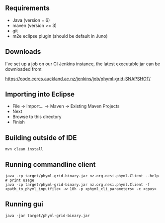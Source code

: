 Requirements
---------------------

 * Java (version = 6) 
 * maven (version >= 3)
 * git
 * m2e eclipse plugin (should be default in Juno)
 
Downloads
----------------

I've set up a job on our CI Jenkins instance, the latest executable jar can be downloaded from:

https://code.ceres.auckland.ac.nz/jenkins/job/phyml-grid-SNAPSHOT/
 
Importing into Eclipse
-------------------------------

 * File -> Import... -> Maven -> Existing Maven Projects
 * Next
 * Browse to this directory
 * Finish
 
 
Building outside of IDE
---------------------------------
 
    mvn clean install
 

Running commandline client
-----------------------------------------

    java -cp target/phyml-grid-binary.jar nz.org.nesi.phyml.Client --help    # print usage
	java -cp target/phyml-grid-binary.jar nz.org.nesi.phyml.Client -f <path_to_phyml_inputfile> -w 10h -p <phyml_cli_parameters> -c <cpus>

	
Running gui
-----------

    java -jar target/phyml-grid-binary.jar
